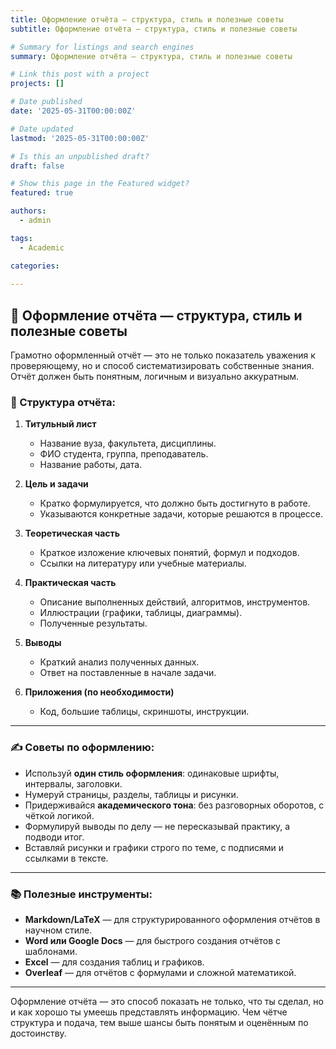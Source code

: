 ```yaml
---
title: Оформление отчёта — структура, стиль и полезные советы
subtitle: Оформление отчёта — структура, стиль и полезные советы

# Summary for listings and search engines
summary: Оформление отчёта — структура, стиль и полезные советы

# Link this post with a project
projects: []

# Date published
date: '2025-05-31T00:00:00Z'

# Date updated
lastmod: '2025-05-31T00:00:00Z'

# Is this an unpublished draft?
draft: false

# Show this page in the Featured widget?
featured: true

authors:
  - admin

tags:
  - Academic

categories:
  
---
```


## 📄 Оформление отчёта — структура, стиль и полезные советы

Грамотно оформленный отчёт — это не только показатель уважения к проверяющему, но и способ систематизировать собственные знания. Отчёт должен быть понятным, логичным и визуально аккуратным.

### 🧱 Структура отчёта:
1. **Титульный лист**  
   - Название вуза, факультета, дисциплины.  
   - ФИО студента, группа, преподаватель.  
   - Название работы, дата.

2. **Цель и задачи**  
   - Кратко формулируется, что должно быть достигнуто в работе.  
   - Указываются конкретные задачи, которые решаются в процессе.

3. **Теоретическая часть**  
   - Краткое изложение ключевых понятий, формул и подходов.  
   - Ссылки на литературу или учебные материалы.

4. **Практическая часть**  
   - Описание выполненных действий, алгоритмов, инструментов.  
   - Иллюстрации (графики, таблицы, диаграммы).  
   - Полученные результаты.

5. **Выводы**  
   - Краткий анализ полученных данных.  
   - Ответ на поставленные в начале задачи.

6. **Приложения (по необходимости)**  
   - Код, большие таблицы, скриншоты, инструкции.

---

### ✍️ Советы по оформлению:
- Используй **один стиль оформления**: одинаковые шрифты, интервалы, заголовки.
- Нумеруй страницы, разделы, таблицы и рисунки.
- Придерживайся **академического тона**: без разговорных оборотов, с чёткой логикой.
- Формулируй выводы по делу — не пересказывай практику, а подводи итог.
- Вставляй рисунки и графики строго по теме, с подписями и ссылками в тексте.

---

### 📚 Полезные инструменты:
- **Markdown/LaTeX** — для структурированного оформления отчётов в научном стиле.
- **Word или Google Docs** — для быстрого создания отчётов с шаблонами.
- **Excel** — для создания таблиц и графиков.
- **Overleaf** — для отчётов с формулами и сложной математикой.

---

Оформление отчёта — это способ показать не только, что ты сделал, но и как хорошо ты умеешь представлять информацию. Чем чётче структура и подача, тем выше шансы быть понятым и оценённым по достоинству.

